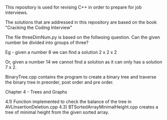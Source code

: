 This repository is used for revising C++ in order to prepare for job interviews.

The solutions that are addressed in this repository are based on the book "Cracking the Coding Interview"


The file threeDimNum.py is based on the follwoing question.
Can the given number be divided into groups of three?

Eg -  given a number 8
we can find a solution 2 x 2 x 2

Or, given a number 14
we cannot find a solution as it can only has a solution 7 x 2.

BinaryTree.cpp contains the program to create a binary tree and traverse the binary tree in preorder, post order and pre order. 

Chapter 4 - Trees and Graphs

4.1) Function implemented to check the balance of the tree in AVLInsertionDeletion.cpp
4.3) BTSortedArrayMinimalHeight.cpp creates a tree of minimal height from the given sorted array.


